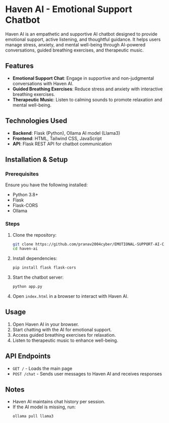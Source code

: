 # Haven AI - Emotional Support Chatbot

Haven AI is an empathetic and supportive AI chatbot designed to provide emotional support, active listening, and thoughtful guidance. It helps users manage stress, anxiety, and mental well-being through AI-powered conversations, guided breathing exercises, and therapeutic music.

## Features
- **Emotional Support Chat**: Engage in supportive and non-judgmental conversations with Haven AI.
- **Guided Breathing Exercises**: Reduce stress and anxiety with interactive breathing exercises.
- **Therapeutic Music**: Listen to calming sounds to promote relaxation and mental well-being.

## Technologies Used
- **Backend**: Flask (Python), Ollama AI model (Llama3)
- **Frontend**: HTML, Tailwind CSS, JavaScript
- **API**: Flask REST API for chatbot communication

## Installation & Setup
### Prerequisites
Ensure you have the following installed:
- Python 3.8+
- Flask
- Flask-CORS
- Ollama

### Steps
1. Clone the repository:
   ```sh
   git clone https://github.com/pranav2004cyber/EMOTIONAL-SUPPORT-AI-CHATBOT.git
   cd haven-ai
   ```
2. Install dependencies:
   ```sh
   pip install flask flask-cors
   ```
3. Start the chatbot server:
   ```sh
   python app.py
   ```
4. Open `index.html` in a browser to interact with Haven AI.

## Usage
1. Open Haven AI in your browser.
2. Start chatting with the AI for emotional support.
3. Access guided breathing exercises for relaxation.
4. Listen to therapeutic music to enhance well-being.

## API Endpoints
- `GET /` - Loads the main page
- `POST /chat` - Sends user messages to Haven AI and receives responses

## Notes
- Haven AI maintains chat history per session.
- If the AI model is missing, run:
  ```sh
  ollama pull llama3
  ```
